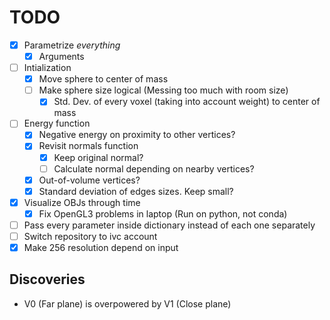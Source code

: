 # TODO
- [X] Parametrize *everything*
  - [X] Arguments
- [ ] Intialization
  - [X] Move sphere to center of mass
  - [ ] Make sphere size logical (Messing too much with room size)
    - [X] Std. Dev. of every voxel (taking into account weight) to center of mass
- [ ] Energy function
  - [X] Negative energy on proximity to other vertices?
  - [X] Revisit normals function
    - [X] Keep original normal?
    - [ ] Calculate normal depending on nearby vertices?
  - [X] Out-of-volume vertices?
  - [X] Standard deviation of edges sizes. Keep small?
- [X] Visualize OBJs through time
  - [X] Fix OpenGL3 problems in laptop (Run on python, not conda)
- [ ] Pass every parameter inside dictionary instead of each one separately
- [ ] Switch repository to ivc account
- [X] Make 256 resolution depend on input

## Discoveries
- V0 (Far plane) is overpowered by V1 (Close plane)